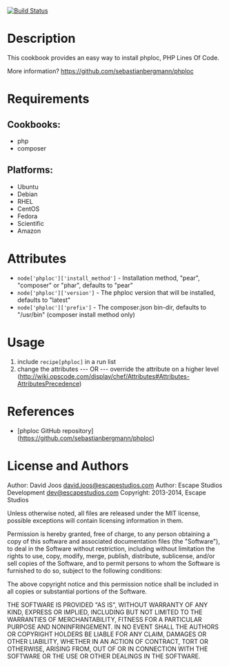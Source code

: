 [![Build Status](https://secure.travis-ci.org/escapestudios-cookbooks/phploc.png)](http://travis-ci.org/escapestudios-cookbooks/phploc)

Description
===========

This cookbook provides an easy way to install phploc, PHP Lines Of Code.

More information?
https://github.com/sebastianbergmann/phploc

Requirements
============

## Cookbooks:

* php
* composer

## Platforms:

* Ubuntu
* Debian
* RHEL
* CentOS
* Fedora
* Scientific
* Amazon

Attributes
==========

* `node['phploc']['install_method']` - Installation method, "pear", "composer" or "phar", defaults to "pear"
* `node['phploc']['version']` - The phploc version that will be installed, defaults to "latest"
* `node['phploc']['prefix']` - The composer.json bin-dir, defaults to "/usr/bin" (composer install method only)

Usage
=====

1) include `recipe[phploc]` in a run list
2)
    change the attributes
    --- OR ---
    override the attribute on a higher level (http://wiki.opscode.com/display/chef/Attributes#Attributes-AttributesPrecedence)

References
==========

* [phploc GitHub repository] (https://github.com/sebastianbergmann/phploc)

License and Authors
===================

Author: David Joos <david.joos@escapestudios.com>
Author: Escape Studios Development <dev@escapestudios.com>
Copyright: 2013-2014, Escape Studios

Unless otherwise noted, all files are released under the MIT license,
possible exceptions will contain licensing information in them.

Permission is hereby granted, free of charge, to any person obtaining a copy
of this software and associated documentation files (the "Software"), to deal
in the Software without restriction, including without limitation the rights
to use, copy, modify, merge, publish, distribute, sublicense, and/or sell
copies of the Software, and to permit persons to whom the Software is
furnished to do so, subject to the following conditions:

The above copyright notice and this permission notice shall be included in
all copies or substantial portions of the Software.

THE SOFTWARE IS PROVIDED "AS IS", WITHOUT WARRANTY OF ANY KIND, EXPRESS OR
IMPLIED, INCLUDING BUT NOT LIMITED TO THE WARRANTIES OF MERCHANTABILITY,
FITNESS FOR A PARTICULAR PURPOSE AND NONINFRINGEMENT. IN NO EVENT SHALL THE
AUTHORS OR COPYRIGHT HOLDERS BE LIABLE FOR ANY CLAIM, DAMAGES OR OTHER
LIABILITY, WHETHER IN AN ACTION OF CONTRACT, TORT OR OTHERWISE, ARISING FROM,
OUT OF OR IN CONNECTION WITH THE SOFTWARE OR THE USE OR OTHER DEALINGS IN
THE SOFTWARE.